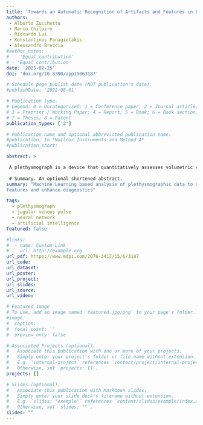 ```yaml
---
title: 'Towards an Automatic Recognition of Artifacts and Features in Plethysmographic Traces'
authors:
 - Alberto Zucchetta
 - Marco Chiloiro
 - Riccardo Lui
 - Konstantinos Panagiotakis
 - Alessandro Breccia
#author_notes:
#  - 'Equal contribution'
# - 'Equal contribution'
date: '2025-02-25'
doi: 'doi.org/10.3390/app15063187'

# Schedule page publish date (NOT publication's date).
#publishDate: '2022-08-01'

# Publication type.
# Legend: 0 = Uncategorized; 1 = Conference paper; 2 = Journal article;
# 3 = Preprint / Working Paper; 4 = Report; 5 = Book; 6 = Book section;
# 7 = Thesis; 8 = Patent
publication_types: ['2']

# Publication name and optional abbreviated publication name.
#publication: In *Nuclear Instruments and Method A*
#publication_short: 

abstract: >

 A plethysmograph is a device that quantitatively assesses volumetric variations in an organ or the entire body, typically resulting from fluctuations in blood flow. In this study, a strain-gauge sensor that measures changes in the volume of the neck was used to detect the the cerebral venous outflow in the internal jugular veins. The resulting electronic signal was susceptible to several external factors, complicating the identification of relevant features. A reliable analysis of the waveform, without the need for a manual intervention to analyze the data, is of paramount importance to provide real-time analysis of the vital parameters of the patient. In this work, we demonstrate that specifically designed neural networks can detect artifacts in plethysmographic traces and identify the most important features in the signal with reasonable accuracy, eliminating the need to perform these tasks manually for each patient.
 
 # Summary. An optional shortened abstract.
summary: "Machine Learning based analysis of plethysmographic data to detect
features and enhance diagnostics"

tags:
  - plethysmograph
  - jugular venous pulse
  - neural network
  - artificial intelligence
featured: false

#links:
#  - name: Custom Link
#    url: http://example.org
url_pdf: https://www.mdpi.com/2076-3417/15/6/3187
url_code:
url_dataset:
url_poster: 
url_project:
url_slides:
url_source:
url_video:

# Featured image
# To use, add an image named `featured.jpg/png` to your page's folder.
#image:
#  caption:
#  focal_point: ''
#  preview_only: false

# Associated Projects (optional).
#   Associate this publication with one or more of your projects.
#   Simply enter your project's folder or file name without extension.
#   E.g. `internal-project` references `content/project/internal-project/index.md`.
#   Otherwise, set `projects: []`.
projects: []

# Slides (optional).
#   Associate this publication with Markdown slides.
#   Simply enter your slide deck's filename without extension.
#   E.g. `slides: "example"` references `content/slides/example/index.md`.
#   Otherwise, set `slides: ""`.
slides: ""
---
```


